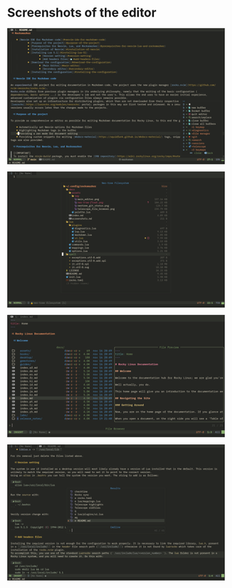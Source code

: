 <!-- vale off -->
# Screenshots of the editor

![Main editor](./assets/img/neo-tree-main.png)

![Neo-tree float](./assets/img/neo-tree-float.png)

![Telescope File Browser](./assets/img/telescope_file_browser.png)

![Telescope CmdLine](./assets/img/telescope-cmdline.png)
